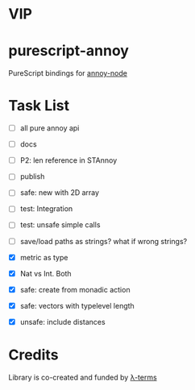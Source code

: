# VIP


# purescript-annoy

PureScript bindings for [annoy-node](https://github.com/jimkang/annoy-node)


# Task List
- [ ] all pure annoy api
- [ ] docs
- [ ] P2: len reference in STAnnoy
- [ ] publish
- [ ] safe: new with 2D array
- [ ] test: Integration
- [ ] test: unsafe simple calls
- [ ] save/load paths as strings? what if wrong strings?
- [x] metric as type
- [x] Nat vs Int. Both
- [x] safe: create from monadic action
- [x] safe: vectors with typelevel length 
- [x] unsafe: include distances


# Credits

Library is co-created and funded by [λ-terms](https://github.com/lambdaterms/)
